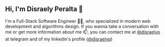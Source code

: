 ## Hi, I'm Disraely Peralta 👋

I'm a Full-Stack Software Engineer 👨‍💻, who specialized in modern web development and algorithms design. If you wanna take a conversation with me or get more information about me 📫, you can contact me at [@disraelyp](https://t.me/disraelyp) at telegram and of my linkedin's profile ([@disraelyp](https://www.linkedin.com/in/disraelyp/))


<!--
**disraelyp/disraelyp** is a ✨ _special_ ✨ repository because its `README.md` (this file) appears on your GitHub profile.

Here are some ideas to get you started:

- 🔭 I’m currently working on ...
- 🌱 I’m currently learning ...
- 👯 I’m looking to collaborate on ...
- 🤔 I’m looking for help with ...
- 💬 Ask me about ...
- 📫 How to reach me: ...
- 😄 Pronouns: ...
- ⚡ Fun fact: ...
-->
